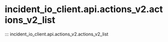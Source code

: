 # incident_io_client.api.actions_v2.actions_v2_list

::: incident_io_client.api.actions_v2.actions_v2_list
